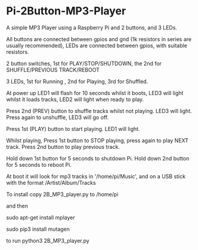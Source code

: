 # Pi-2Button-MP3-Player

A simple MP3 Player using a Raspberry Pi and 2 buttons, and 3 LEDs.

All buttons are connected between gpios and gnd (1k resistors in series are usually recommended), LEDs are connected between gpios, with suitable resistors.

2 button switches, 1st for PLAY/STOP/SHUTDOWN, the 2nd for SHUFFLE/PREVIOUS TRACK/REBOOT

3 LEDs, 1st for Running , 2nd for Playing, 3rd for Shuffled.

At power up LED1 will flash for 10 seconds whilst it boots, LED3 will light whilst it loads tracks, LED2 will light when ready to play.

Press 2nd (PREV) button to shuffle tracks whilst not playing. LED3 will light. Press again to unshuffle, LED3 will go off.

Press 1st (PLAY) button to start playing. LED1 will light.

Whilst playing, Press 1st button to STOP playing, press again to play NEXT track. Press 2nd button to play previous track.

Hold down 1st button for 5 seconds to shutdown Pi. Hold down 2nd button for 5 seconds to reboot Pi. 

At boot it will look for mp3 tracks in '/home/pi/Music', and on a USB stick with the format /Artist/Album/Tracks

To install copy 2B_MP3_player.py to /home/pi 

and then 

sudo apt-get install mplayer

sudo pip3 install mutagen

to run python3 2B_MP3_player.py
